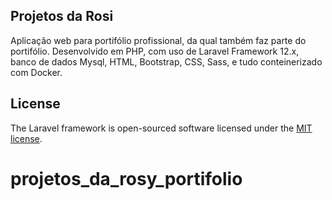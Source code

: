 ## Projetos da Rosi 
Aplicação web para portifólio profissional, da qual também faz parte do portifólio. 
Desenvolvido em PHP, com uso de Laravel Framework 12.x, banco de dados Mysql, HTML, Bootstrap, CSS, Sass, e tudo conteinerizado com Docker. 





## License

The Laravel framework is open-sourced software licensed under the [MIT license](https://opensource.org/licenses/MIT).
# projetos_da_rosy_portifolio
